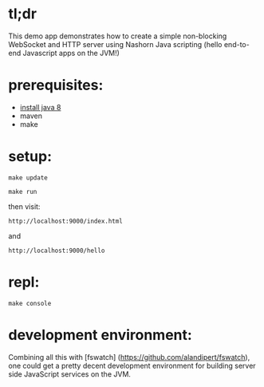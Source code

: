 # tl;dr

This demo app demonstrates how to create a simple non-blocking WebSocket and HTTP server using Nashorn Java scripting (hello end-to-end Javascript apps on the JVM!)


# prerequisites:

* [install java 8](http://jdk8.java.net/download.html)  
* maven
* make

# setup:

`make update`

`make run`

then visit:

`http://localhost:9000/index.html`

and

`http://localhost:9000/hello`

# repl:

`make console`

# development environment:

Combining all this with [fswatch] (https://github.com/alandipert/fswatch), one could get a pretty decent development environment for building server side JavaScript services on the JVM.


